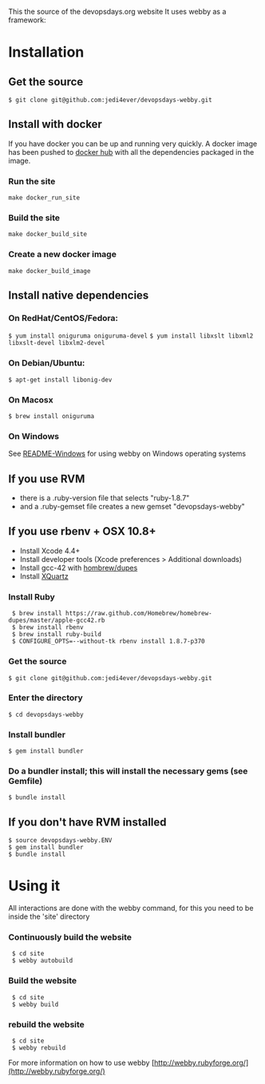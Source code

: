 This the source of the devopsdays.org website
It uses webby as a framework:

# Installation
## Get the source
`$ git clone git@github.com:jedi4ever/devopsdays-webby.git`

## Install with docker
If you have docker you can be up and running very quickly. A docker image has been pushed to [docker hub](https://hub.docker.com/r/pietrojs/devopsdays-webby/) with all the dependencies packaged in the image.

### Run the site
`make docker_run_site`

### Build the site
`make docker_build_site`

### Create a new docker image
`make docker_build_image`

## Install native dependencies

### On RedHat/CentOS/Fedora:
`$ yum install oniguruma oniguruma-devel`
`$ yum install libxslt libxml2 libxslt-devel libxlm2-devel`

### On Debian/Ubuntu:
`$ apt-get install libonig-dev`

### On Macosx
`$ brew install oniguruma`

### On Windows
See [README-Windows](README-Windows.md) for using webby on Windows operating systems


## If you use RVM

- there is a .ruby-version file that selects "ruby-1.8.7"
- and a .ruby-gemset file creates a new gemset "devopsdays-webby"

## If you use rbenv + OSX 10.8+

- Install Xcode 4.4+
- Install developer tools (Xcode preferences > Additional downloads)
- Install gcc-42 with [hombrew/dupes](https://github.com/Homebrew/homebrew-dupes/)
- Install [XQuartz](http://xquartz.macosforge.org/)

### Install Ruby

     $ brew install https://raw.github.com/Homebrew/homebrew-dupes/master/apple-gcc42.rb
     $ brew install rbenv
     $ brew install ruby-build
     $ CONFIGURE_OPTS=--without-tk rbenv install 1.8.7-p370

### Get the source

`$ git clone git@github.com:jedi4ever/devopsdays-webby.git`

### Enter the directory

`$ cd devopsdays-webby`

### Install bundler

`$ gem install bundler`

### Do a bundler install; this will install the necessary gems (see Gemfile)

`$ bundle install`

## If you don't have RVM installed

    $ source devopsdays-webby.ENV
    $ gem install bundler
    $ bundle install

# Using it
All interactions are done with the webby command, for this you need to be inside the 'site' directory


### Continuously build the website

     $ cd site
     $ webby autobuild

### Build the website

     $ cd site
     $ webby build

### rebuild the website

     $ cd site
     $ webby rebuild

For more information on how to use webby
[http://webby.rubyforge.org/](http://webby.rubyforge.org/)

